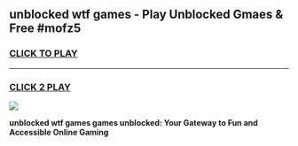 
## unblocked wtf games - Play Unblocked Gmaes & Free #mofz5
<h3>
<a href="https://premium.freeplayer.one?title=unblocked_wtf_games&ref=01M">CLICK TO PLAY</a></h3>
<hr>

<h3>
<a href="https://premium.freeplayer.one?title=unblocked_wtf_games&ref=01M">CLICK 2 PLAY</a>
  
</h3>

<a href="https://premium.freeplayer.one?title=unblocked_wtf_games&ref=01M"><img src="https://clearcache.store/games.png"></a>


**unblocked wtf games games unblocked: Your Gateway to Fun and Accessible Online Gaming**
